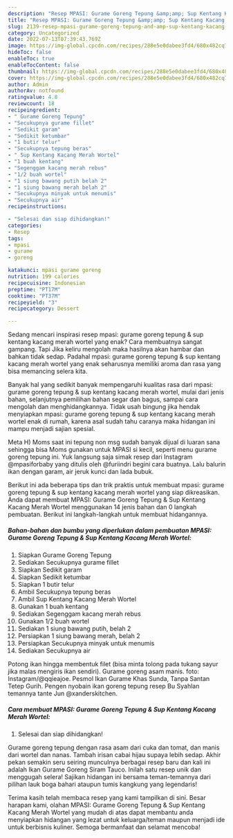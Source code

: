 ```yaml
---
description: "Resep MPASI: Gurame Goreng Tepung &amp;amp; Sup Kentang Kacang Merah Wortel Buat Buka Puasa"
title: "Resep MPASI: Gurame Goreng Tepung &amp;amp; Sup Kentang Kacang Merah Wortel Buat Buka Puasa"
slug: 2139-resep-mpasi-gurame-goreng-tepung-and-amp-sup-kentang-kacang-merah-wortel-buat-buka-puasa
category: Uncategorized
date: 2022-07-13T07:39:43.769Z
image: https://img-global.cpcdn.com/recipes/288e5e0dabee3fd4/680x482cq70/mpasi-gurame-goreng-tepung-sup-kentang-kacang-merah-wortel-foto-resep-utama.jpg
hideToc: false
enableToc: true
enableTocContent: false
thumbnail: https://img-global.cpcdn.com/recipes/288e5e0dabee3fd4/680x482cq70/mpasi-gurame-goreng-tepung-sup-kentang-kacang-merah-wortel-foto-resep-utama.jpg
cover: https://img-global.cpcdn.com/recipes/288e5e0dabee3fd4/680x482cq70/mpasi-gurame-goreng-tepung-sup-kentang-kacang-merah-wortel-foto-resep-utama.jpg
author: Admin
authorAv: notfound
ratingvalue: 4.8
reviewcount: 18
recipeingredient:
- " Gurame Goreng Tepung"
- "Secukupnya gurame fillet"
- "Sedikit garam"
- "Sedikit ketumbar"
- "1 butir telur"
- "Secukupnya tepung beras"
- " Sup Kentang Kacang Merah Wortel"
- "1 buah kentang"
- "Segenggam kacang merah rebus"
- "1/2 buah wortel"
- "1 siung bawang putih belah 2"
- "1 siung bawang merah belah 2"
- "Secukupnya minyak untuk menumis"
- "Secukupnya air"
recipeinstructions:

- "Selesai dan siap dihidangkan!"
categories:
- Resep
tags:
- mpasi
- gurame
- goreng

katakunci: mpasi gurame goreng 
nutrition: 199 calories
recipecuisine: Indonesian
preptime: "PT17M"
cooktime: "PT37M"
recipeyield: "3"
recipecategory: Dessert

---
```



Sedang mencari inspirasi resep mpasi: gurame goreng tepung &amp; sup kentang kacang merah wortel yang enak? Cara membuatnya sangat gampang. Tapi Jika keliru mengolah maka hasilnya akan hambar dan bahkan tidak sedap. Padahal mpasi: gurame goreng tepung &amp; sup kentang kacang merah wortel yang enak seharusnya memiliki aroma dan rasa yang bisa memancing selera kita.


Banyak hal yang sedikit banyak mempengaruhi kualitas rasa dari mpasi: gurame goreng tepung &amp; sup kentang kacang merah wortel, mulai dari jenis bahan, selanjutnya pemilihan bahan segar dan bagus, sampai cara mengolah dan menghidangkannya. Tidak usah bingung jika hendak menyiapkan mpasi: gurame goreng tepung &amp; sup kentang kacang merah wortel enak di rumah, karena asal sudah tahu caranya maka hidangan ini mampu menjadi sajian spesial.

Meta H) Moms saat ini tepung non msg sudah banyak dijual di luaran sana sehingga bisa Moms gunakan untuk MPASI si kecil, seperti menu gurame goreng tepung ini. Yuk langsung saja simak resep dari Instagram @mpasiforbaby yang ditulis oleh @furiindri begini cara buatnya. Lalu balurin ikan dengan garam, air jeruk kunci dan lada bubuk.


Berikut ini ada beberapa tips dan trik praktis untuk membuat mpasi: gurame goreng tepung &amp; sup kentang kacang merah wortel yang siap dikreasikan. Anda dapat membuat MPASI: Gurame Goreng Tepung &amp; Sup Kentang Kacang Merah Wortel menggunakan 14 jenis bahan dan 0 langkah pembuatan. Berikut ini langkah-langkah untuk membuat hidangannya.

<!--inarticleads1-->

##### Bahan-bahan dan bumbu yang diperlukan dalam pembuatan MPASI: Gurame Goreng Tepung &amp; Sup Kentang Kacang Merah Wortel:

1. Siapkan  Gurame Goreng Tepung
1. Sediakan Secukupnya gurame fillet
1. Siapkan Sedikit garam
1. Siapkan Sedikit ketumbar
1. Siapkan 1 butir telur
1. Ambil Secukupnya tepung beras
1. Ambil  Sup Kentang Kacang Merah Wortel
1. Gunakan 1 buah kentang
1. Sediakan Segenggam kacang merah rebus
1. Gunakan 1/2 buah wortel
1. Sediakan 1 siung bawang putih, belah 2
1. Persiapkan 1 siung bawang merah, belah 2
1. Persiapkan Secukupnya minyak untuk menumis
1. Sediakan Secukupnya air


Potong ikan hingga membentuk filet (bisa minta tolong pada tukang sayur jika malas mengiris ikan sendiri). Gurame goreng asam manis. foto: Instagram/@qqieajoe. Pesmol Ikan Gurame Khas Sunda, Tanpa Santan Tetep Gurih. Pengen nyobain ikan goreng tepung resep Bu Syahlan temannya tante Jun @xanderskitchen. 

<!--inarticleads2-->

##### Cara membuat MPASI: Gurame Goreng Tepung &amp; Sup Kentang Kacang Merah Wortel:


1. Selesai dan siap dihidangkan!

Gurame goreng tepung dengan rasa asam dari cuka dan tomat, dan manis dari wortel dan nanas. Tambah irisan cabai hijau supaya lebih sedap. Akhir pekan semakin seru seiring munculnya berbagai resep baru dan kali ini adalah Ikan Gurame Goreng Siram Tauco. Inilah satu resep unik dan menggugah selera! Sajikan hidangan ini bersama teman-temannya dari pilihan lauk boga bahari ataupun tumis kangkung yang legendaris! 

Terima kasih telah membaca resep yang kami tampilkan di sini. Besar harapan kami, olahan MPASI: Gurame Goreng Tepung &amp; Sup Kentang Kacang Merah Wortel yang mudah di atas dapat membantu anda menyiapkan hidangan yang lezat untuk keluarga/teman maupun menjadi ide untuk berbisnis kuliner. Semoga bermanfaat dan selamat mencoba!
